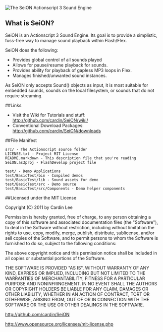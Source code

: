 ![The SeiON Actionscript 3 Sound Engine](http://farm6.static.flickr.com/5025/5659905644_3c04efb727.jpg)

## What is SeiON?
SeiON is an Actionscript 3 Sound Engine. Its goal is to provide a simplistic, fuss-free way to manage sound playback within Flash/Flex.

SeiON does the following:

* Provides global control of all sounds played
* Allows for pause/resume playback for sounds.
* Provides ability for playback of gapless MP3 loops in Flex.
* Manages finished/unwanted sound instances.

As SeiON only accepts Sound() objects as input, it is most suitable for embedded sounds, sounds on the local filesystem, or sounds that do not require streaming.

##Links

* Visit the Wiki for Tutorials and stuff: <http://github.com/cardin/SeiON/wiki/>
* Conventional Download Packages: <http://github.com/cardin/SeiON/downloads>

##File Manifest

	src/ - The Actionscript source folder
	LICENSE.txt - Project MIT License
	README.markdown - This description file that you're reading
	SeiON.as3proj - FlashDevelop project file
	
	test/ - Demo Applications
	test/BasicTest/bin - Compiled demos
	test/BasicTest/lib - Sound assets for demo
	test/BasicTest/src - Demo source
	test/BasicTest/src/Components - Demo helper components

##Licensed under the MIT License

Copyright (C) 2011 by Cardin Lee

Permission is hereby granted, free of charge, to any person obtaining a copy
of this software and associated documentation files (the "Software"), to deal
in the Software without restriction, including without limitation the rights
to use, copy, modify, merge, publish, distribute, sublicense, and/or sell
copies of the Software, and to permit persons to whom the Software is
furnished to do so, subject to the following conditions:

The above copyright notice and this permission notice shall be included in
all copies or substantial portions of the Software.

THE SOFTWARE IS PROVIDED "AS IS", WITHOUT WARRANTY OF ANY KIND, EXPRESS OR
IMPLIED, INCLUDING BUT NOT LIMITED TO THE WARRANTIES OF MERCHANTABILITY,
FITNESS FOR A PARTICULAR PURPOSE AND NONINFRINGEMENT. IN NO EVENT SHALL THE
AUTHORS OR COPYRIGHT HOLDERS BE LIABLE FOR ANY CLAIM, DAMAGES OR OTHER
LIABILITY, WHETHER IN AN ACTION OF CONTRACT, TORT OR OTHERWISE, ARISING FROM,
OUT OF OR IN CONNECTION WITH THE SOFTWARE OR THE USE OR OTHER DEALINGS IN
THE SOFTWARE.

<http://github.com/cardin/SeiON>

<http://www.opensource.org/licenses/mit-license.php>